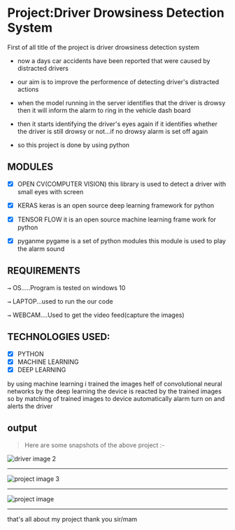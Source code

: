 # Project:Driver Drowsiness Detection System



First of all title of the project is driver drowsiness detection system 
          
* now a days car accidents have been reported that were caused by distracted drivers

* our aim is to improve the performence of detecting driver's distracted actions

* when the model running in the server identifies that the driver is drowsy then it will inform the alarm to ring in the vehicle dash board

* then it starts identifying the driver's eyes again if it identifies whether the driver is still drowsy or not...if no drowsy alarm is set off again
  
* so this project is done by using python

## MODULES
- [x] OPEN CV(COMPUTER VISION)
this library is used to detect a driver with small eyes with screen

- [x] KERAS
keras is an open source deep learning framework for python

- [x] TENSOR FLOW
it is an open source machine learning frame work for python

- [x] pyganme
pygame is a set of python modules 
this module is used to play the alarm sound 


## REQUIREMENTS
<kbd>→</kbd>  OS.....Program is tested on windows 10

<kbd>→</kbd>  LAPTOP...used to run the our code 

<kbd>→</kbd>  WEBCAM....Used to get the video feed(capture the images)


## TECHNOLOGIES USED:
- [x] PYTHON
- [x] MACHINE LEARNING
- [x] DEEP LEARNING

by using machine learning i trained the images helf of convolutional neural networks
by the  deep learning the device is reacted by the trained images 
so by matching of trained images to device automatically alarm turn on and alerts the driver


## output
 > Here are some snapshots of the above project :-

![driver image 2](https://github.com/tiruguntru/Python-Driver-s-Drowsiness-Detection-System/assets/155409716/93541dfc-069a-4eb4-acda-5cbe49591274)
- - - -
![project image 3](https://github.com/tiruguntru/Python-Driver-s-Drowsiness-Detection-System/assets/155409716/2005f604-790f-4e84-9a6e-a487048f3ead)
- - - -
![project image](https://github.com/tiruguntru/Python-Driver-s-Drowsiness-Detection-System/assets/155409716/0b60b815-8cbb-4845-8d64-c98a741c3cb4)
- - - -


that's all about my project 
thank you sir/mam

